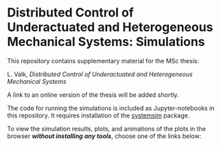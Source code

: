 # Distributed Control of Underactuated and Heterogeneous Mechanical Systems: Simulations
This repository contains supplementary material for the MSc thesis:

L. Valk, _Distributed Control of Underactuated and Heterogeneous Mechanical Systems_

A link to an online version of the thesis will be added shortly.

The code for running the simulations is included as Jupyter-notebooks in this repository. It requires installation of the [systemsim](https://github.com/laurensvalk/systemsim) package.

To view the simulation results, plots, and animations of the plots in the browser **_without installing any tools_**, choose one of the links below: